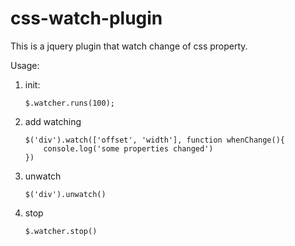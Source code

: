 css-watch-plugin
================

This is a jquery plugin that watch change of css property.

Usage:
 1. init: 
    
    ```
    $.watcher.runs(100);
    ```
 
 2. add watching

    ```
    $('div').watch(['offset', 'width'], function whenChange(){
        console.log('some properties changed')
    })
    ```
    
 3. unwatch
    ```
    $('div').unwatch()
    ```

 4. stop
    ```
    $.watcher.stop()
    ```
